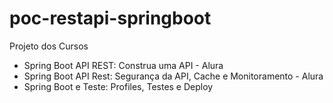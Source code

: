 # poc-restapi-springboot

Projeto dos Cursos

* Spring Boot API REST: Construa uma API - Alura
* Spring Boot API Rest: Segurança da API, Cache e Monitoramento - Alura
* Spring Boot e Teste: Profiles, Testes e Deploy
